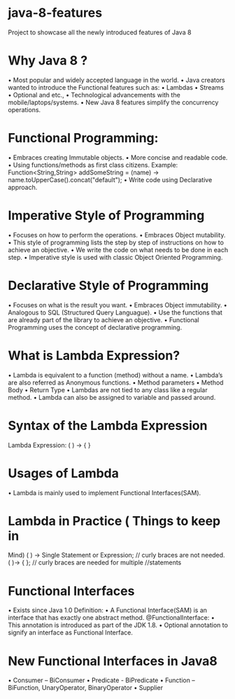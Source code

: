 # java-8-features
Project to showcase all the newly introduced features of Java 8


# Why Java 8 ?
• Most popular and widely accepted language in the world.
• Java creators wanted to introduce the Functional features such
as:
• Lambdas
• Streams
• Optional and etc.,
• Technological advancements with the mobile/laptops/systems.
• New Java 8 features simplify the concurrency operations.


# Functional Programming:
• Embraces creating Immutable objects.
• More concise and readable code.
• Using functions/methods as first class citizens.
Example:
Function<String,String> addSomeString = (name) ->
name.toUpperCase().concat("default");
• Write code using Declarative approach.

# Imperative Style of Programming
• Focuses on how to perform the operations.
• Embraces Object mutability.
• This style of programming lists the step by step of instructions on how
to achieve an objective.
• We write the code on what needs to be done in each step.
• Imperative style is used with classic Object Oriented Programming.

# Declarative Style of Programming
• Focuses on what is the result you want.
• Embraces Object immutability.
• Analogous to SQL (Structured Query Languague).
• Use the functions that are already part of the library to achieve an
objective.
• Functional Programming uses the concept of declarative programming.

# What is Lambda Expression?
• Lambda is equivalent to a function (method) without a name.
• Lambda’s are also referred as Anonymous functions.
• Method parameters
• Method Body
• Return Type
• Lambdas are not tied to any class like a regular method.
• Lambda can also be assigned to variable and passed around.

# Syntax of the Lambda Expression
Lambda Expression:
( ) -> { }


# Usages of Lambda
• Lambda is mainly used to implement Functional Interfaces(SAM).

# Lambda in Practice ( Things to keep in
Mind)
( ) -> Single Statement or Expression; // curly braces are not
needed.
( )-> { <Multiple Statements> }; // curly braces are needed for
multiple //statements
  
# Functional Interfaces
• Exists since Java 1.0
Definition:
• A Functional Interface(SAM) is an interface that has exactly one abstract
method.
@FunctionalInterface:
• This annotation is introduced as part of the JDK 1.8.
• Optional annotation to signify an interface as Functional Interface.

# New Functional Interfaces in Java8
• Consumer – BiConsumer
• Predicate - BiPredicate
• Function – BiFunction, UnaryOperator, BinaryOperator
• Supplier
